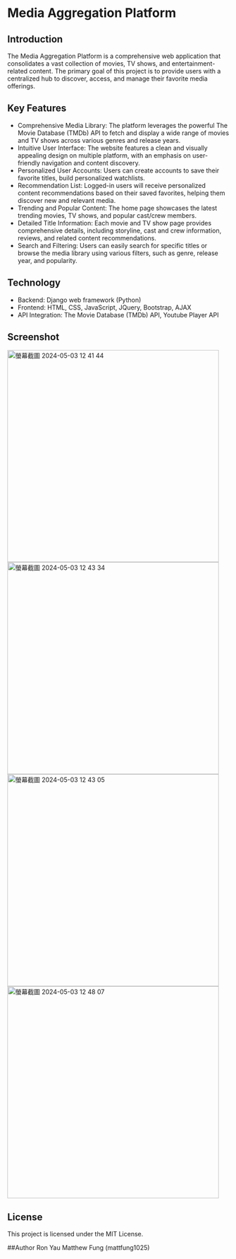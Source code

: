 # Media Aggregation Platform

## Introduction
The Media Aggregation Platform is a comprehensive web application that consolidates a vast collection of movies, TV shows, and entertainment-related content. 
The primary goal of this project is to provide users with a centralized hub to discover, access, and manage their favorite media offerings.

## Key Features
- Comprehensive Media Library: The platform leverages the powerful The Movie Database (TMDb) API to fetch and display a wide range of movies and TV shows across various genres and release years.
- Intuitive User Interface: The website features a clean and visually appealing design on multiple platform, with an emphasis on user-friendly navigation and content discovery.
- Personalized User Accounts: Users can create accounts to save their favorite titles, build personalized watchlists.
- Recommendation List: Logged-in users will receive personalized content recommendations based on their saved favorites, helping them discover new and relevant media.
- Trending and Popular Content: The home page showcases the latest trending movies, TV shows, and popular cast/crew members.
- Detailed Title Information: Each movie and TV show page provides comprehensive details, including storyline, cast and crew information, reviews, and related content recommendations.
- Search and Filtering: Users can easily search for specific titles or browse the media library using various filters, such as genre, release year, and popularity.

## Technology
- Backend: Django web framework (Python)
- Frontend: HTML, CSS, JavaScript, JQuery, Bootstrap, AJAX
- API Integration: The Movie Database (TMDb) API, Youtube Player API

## Screenshot
<img width="480" alt="螢幕截圖 2024-05-03 12 41 44" src="https://github.com/amRon15/Media-Webapp/assets/109853249/49e771c7-9ab7-4c3a-b4c7-a5fe446fd775">
<img width="480" alt="螢幕截圖 2024-05-03 12 43 34" src="https://github.com/amRon15/Media-Webapp/assets/109853249/02700c70-78d3-481c-a270-c90178d29f41">
<img width="480" alt="螢幕截圖 2024-05-03 12 43 05" src="https://github.com/amRon15/Media-Webapp/assets/109853249/0d0d0a56-4a24-46db-9792-546510a904f0">
<img width="480" alt="螢幕截圖 2024-05-03 12 48 07" src="https://github.com/amRon15/Media-Webapp/assets/109853249/31aafaa5-67b6-48f2-9dfe-5d0cf7fb2675">


## License
This project is licensed under the MIT License.

##Author
Ron Yau
Matthew Fung (mattfung1025)
